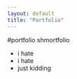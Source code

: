 ```yaml
---
layout: default
title: "Portfolio"
---
```


#portfolio shmortfolio
* i hate
* i hate
* just kidding
